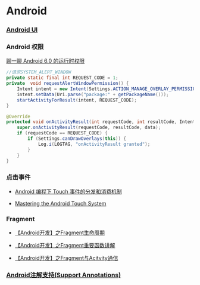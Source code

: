 # Android

### [Android UI](Android_UI.md)

### Android 权限
[聊一聊 Android 6.0 的运行时权限](https://blog.coding.net/blog/understanding-marshmallow-runtime-permission)

```java
//请求SYSTEM_ALERT_WINDOW
private static final int REQUEST_CODE = 1;
private  void requestAlertWindowPermission() {
    Intent intent = new Intent(Settings.ACTION_MANAGE_OVERLAY_PERMISSION);
    intent.setData(Uri.parse("package:" + getPackageName()));
    startActivityForResult(intent, REQUEST_CODE);
}

@Override
protected void onActivityResult(int requestCode, int resultCode, Intent data) {
    super.onActivityResult(requestCode, resultCode, data);
    if (requestCode == REQUEST_CODE) {
        if (Settings.canDrawOverlays(this)) {
            Log.i(LOGTAG, "onActivityResult granted");
        }
    }
}
```

### 点击事件

* [Android 编程下 Touch 事件的分发和消费机制](http://www.cnblogs.com/sunzn/archive/2013/05/10/3064129.html)

* [Mastering the Android Touch System](http://files.cnblogs.com/files/sunzn/PRE_andevcon_mastering-the-android-touch-system.pdf)

### Fragment
* [【Android开发】之Fragment生命周期](http://www.cnblogs.com/getherBlog/p/3945052.html)

* [【Android开发】之Fragment重要函数讲解](http://www.cnblogs.com/getherBlog/p/3946449.html)

* [【Android开发】之Fragment与Acitvity通信](http://www.cnblogs.com/getherBlog/p/3949171.html)

### [Android注解支持(Support Annotations)](http://www.flysnow.org/2015/08/13/android-tech-docs-support-annotations.html)



